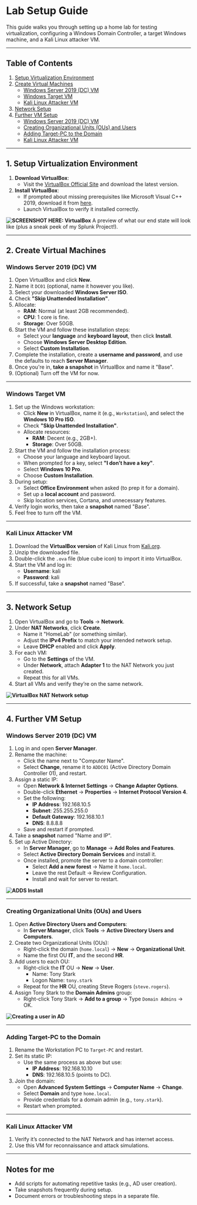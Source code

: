 # Lab Setup Guide

This guide walks you through setting up a home lab for testing virtualization, configuring a Windows Domain Controller, a target Windows machine, and a Kali Linux attacker VM.

---

## Table of Contents
1. [Setup Virtualization Environment](#1-setup-virtualization-environment)
2. [Create Virtual Machines](#2-create-virtual-machines)
   - [Windows Server 2019 (DC) VM](#windows-server-2019-dc-vm)
   - [Windows Target VM](#windows-target-vm)
   - [Kali Linux Attacker VM](#kali-linux-attacker-vm)
3. [Network Setup](#3-network-setup)
4. [Further VM Setup](#4-further-vm-setup)
   - [Windows Server 2019 (DC) VM](#windows-server-2019-dc-vm-1)
   - [Creating Organizational Units (OUs) and Users](#creating-organizational-units-ous-and-users)
   - [Adding Target-PC to the Domain](#adding-target-pc-to-the-domain)
   - [Kali Linux Attacker VM](#kali-linux-attacker-vm-1)

---

## 1. Setup Virtualization Environment
1. **Download VirtualBox**:
   - Visit the [VirtualBox Official Site](https://www.virtualbox.org/) and download the latest version.
2. **Install VirtualBox**:
   - If prompted about missing prerequisites like Microsoft Visual C++ 2019, download it from [here](https://learn.microsoft.com/en-us/cpp/windows/latest-supported-vc-redist?view=msvc-170).
   - Launch VirtualBox to verify it installed correctly.

**![SCREENSHOT HERE: VirtualBox](/screenshots/virtualbox-dashboard.png)**
A preview of what our end state will look like (plus a sneak peek of my Splunk Project!).

---

## 2. Create Virtual Machines

### **Windows Server 2019 (DC) VM**
1. Open VirtualBox and click **New**.
2. Name it `DC01` (optional, name it however you like).
3. Select your downloaded **Windows Server ISO**.
4. Check **"Skip Unattended Installation"**.
5. Allocate:
   - **RAM**: Normal (at least 2GB recommended).
   - **CPU**: 1 core is fine.
   - **Storage**: Over 50GB.
6. Start the VM and follow these installation steps:
   - Select your **language** and **keyboard layout**, then click **Install**.
   - Choose **Windows Server Desktop Edition**.
   - Select **Custom Installation**.
7. Complete the installation, create a **username and password**, and use the defaults to reach **Server Manager**.
8. Once you're in, **take a snapshot** in VirtualBox and name it "Base".
9. (Optional) Turn off the VM for now.

---

### **Windows Target VM**
1. Set up the Windows workstation:
   - Click **New** in VirtualBox, name it (e.g., `Workstation`), and select the **Windows 10 Pro ISO**.
   - Check **"Skip Unattended Installation"**.
   - Allocate resources:
     - **RAM**: Decent (e.g., 2GB+).
     - **Storage**: Over 50GB.
2. Start the VM and follow the installation process:
   - Choose your language and keyboard layout.
   - When prompted for a key, select **"I don’t have a key"**.
   - Select **Windows 10 Pro**.
   - Choose **Custom Installation**.
3. During setup:
   - Select **Office Environment** when asked (to prep it for a domain).
   - Set up a **local account** and password.
   - Skip location services, Cortana, and unnecessary features.
4. Verify login works, then take a **snapshot** named "Base".
5. Feel free to turn off the VM.

---

### **Kali Linux Attacker VM**
1. Download the **VirtualBox version** of Kali Linux from [Kali.org](https://www.kali.org/).
2. Unzip the downloaded file.
3. Double-click the `.ova` file (blue cube icon) to import it into VirtualBox.
4. Start the VM and log in:
   - **Username**: kali  
   - **Password**: kali
5. If successful, take a **snapshot** named "Base".

---

## 3. Network Setup

1. Open VirtualBox and go to **Tools** → **Network**.
2. Under **NAT Networks**, click **Create**.
   - Name it "HomeLab" (or something similar).
   - Adjust the **IPv4 Prefix** to match your intended network setup.
   - Leave **DHCP** enabled and click **Apply**.
3. For each VM:
   - Go to the **Settings** of the VM.
   - Under **Network**, attach **Adapter 1** to the NAT Network you just created.
   - Repeat this for all VMs.
4. Start all VMs and verify they’re on the same network.

**![VirtualBox NAT Network setup](/screenshots/nat-setup.png)**

---

## 4. Further VM Setup

### **Windows Server 2019 (DC) VM**
1. Log in and open **Server Manager**.
2. Rename the machine:
   - Click the name next to "Computer Name".
   - Select **Change**, rename it to `ADDC01` (Active Directory Domain Controller 01), and restart.
3. Assign a static IP:
   - Open **Network & Internet Settings** → **Change Adapter Options**.
   - Double-click **Ethernet** → **Properties** → **Internet Protocol Version 4**.
   - Set the following:
     - **IP Address**: 192.168.10.5
     - **Subnet**: 255.255.255.0
     - **Default Gateway**: 192.168.10.1
     - **DNS**: 8.8.8.8
   - Save and restart if prompted.
4. Take a **snapshot** named "Name and IP".
5. Set up Active Directory:
   - In **Server Manager**, go to **Manage** → **Add Roles and Features**.
   - Select **Active Directory Domain Services** and install it.
   - Once installed, promote the server to a domain controller:
     - Select **Add a new forest** → Name it `home.local`.
     - Leave the rest Default → Review Configuration.
     - Install and wait for server to restart.

**![ADDS Install](/screenshots/adds-install.png)**

---

### **Creating Organizational Units (OUs) and Users**
1. Open **Active Directory Users and Computers**:
   - In **Server Manager**, click **Tools** → **Active Directory Users and Computers**.
2. Create two Organizational Units (OUs):
   - Right-click the domain (`home.local`) → **New** → **Organizational Unit**.
   - Name the first OU **IT**, and the second **HR**.
3. Add users to each OU:
   - Right-click the **IT** OU → **New** → **User**.
     - Name: Tony Stark  
     - Logon Name: `tony.stark`
   - Repeat for the **HR** OU, creating Steve Rogers (`steve.rogers`).
4. Assign Tony Stark to the **Domain Admins** group:
   - Right-click Tony Stark → **Add to a group** → Type `Domain Admins` → OK.

**![Creating a user in AD](/screenshots/tony-stark.png)**

---

### **Adding Target-PC to the Domain**
1. Rename the Workstation PC to `Target-PC` and restart.
2. Set its static IP:
   - Use the same process as above but use:
     - **IP Address**: 192.168.10.10
     - **DNS**: 192.168.10.5 (points to DC).
3. Join the domain:
   - Open **Advanced System Settings** → **Computer Name** → **Change**.
   - Select **Domain** and type `home.local`.
   - Provide credentials for a domain admin (e.g., `tony.stark`).
   - Restart when prompted.

---

### **Kali Linux Attacker VM**
1. Verify it’s connected to the NAT Network and has internet access.
2. Use this VM for reconnaissance and attack simulations.

---

## Notes for me
- Add scripts for automating repetitive tasks (e.g., AD user creation).
- Take snapshots frequently during setup.
- Document errors or troubleshooting steps in a separate file.
